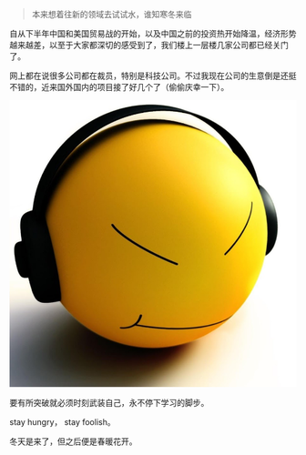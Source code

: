 >   本来想着往新的领域去试试水，谁知寒冬来临

自从下半年中国和美国贸易战的开始，以及中国之前的投资热开始降温，经济形势越来越差，以至于大家都深切的感受到了，我们楼上一层楼几家公司都已经关门了。

网上都在说很多公司都在裁员，特别是科技公司。不过我现在公司的生意倒是还挺不错的，近来国外国内的项目接了好几个了（偷偷庆幸一下）。

![unnamed](assets/unnamed.jpg)

要有所突破就必须时刻武装自己，永不停下学习的脚步。

stay hungry， stay foolish。

冬天是来了，但之后便是春暖花开。